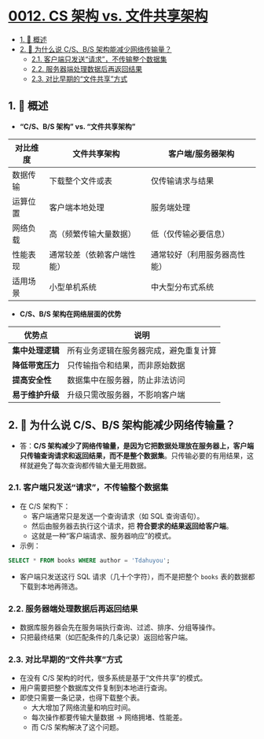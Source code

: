 # [0012. CS 架构 vs. 文件共享架构](https://github.com/tnotesjs/TNotes.sql/tree/main/notes/0012.%20CS%20%E6%9E%B6%E6%9E%84%20vs.%20%E6%96%87%E4%BB%B6%E5%85%B1%E4%BA%AB%E6%9E%B6%E6%9E%84)

<!-- region:toc -->

- [1. 📝 概述](#1--概述)
- [2. 🤔 为什么说 C/S、B/S 架构能减少网络传输量？](#2--为什么说-csbs-架构能减少网络传输量)
  - [2.1. 客户端只发送“请求”，不传输整个数据集](#21-客户端只发送请求不传输整个数据集)
  - [2.2. 服务器端处理数据后再返回结果](#22-服务器端处理数据后再返回结果)
  - [2.3. 对比早期的“文件共享”方式](#23-对比早期的文件共享方式)

<!-- endregion:toc -->

## 1. 📝 概述

- **“C/S、B/S 架构” vs. “文件共享架构”**

| 对比维度 | 文件共享架构               | 客户端/服务器架构            |
| -------- | -------------------------- | ---------------------------- |
| 数据传输 | 下载整个文件或表           | 仅传输请求与结果             |
| 运算位置 | 客户端本地处理             | 服务端处理                   |
| 网络负载 | 高（频繁传输大量数据）     | 低（仅传输必要信息）         |
| 性能表现 | 通常较差（依赖客户端性能） | 通常较好（利用服务器高性能） |
| 适用场景 | 小型单机系统               | 中大型分布式系统             |

- **C/S、B/S 架构在网络层面的优势**

| 优势点           | 说明                                   |
| ---------------- | -------------------------------------- |
| **集中处理逻辑** | 所有业务逻辑在服务器完成，避免重复计算 |
| **降低带宽压力** | 只传输指令和结果，而非原始数据         |
| **提高安全性**   | 数据集中在服务器，防止非法访问         |
| **易于维护升级** | 升级只需改服务器，不影响客户端         |

## 2. 🤔 为什么说 C/S、B/S 架构能减少网络传输量？

- 答：**C/S 架构减少了网络传输量，是因为它把数据处理放在服务器上，客户端只传输查询请求和返回结果，而不是整个数据集**。只传输必要的有用结果，这样就避免了每次查询都传输大量无用数据。

### 2.1. 客户端只发送“请求”，不传输整个数据集

- 在 C/S 架构下：
  - 客户端通常只是发送一个查询请求（如 SQL 查询语句）。
  - 然后由服务器去执行这个请求，把 **符合要求的结果返回给客户端**。
  - 这就是一种“客户端请求、服务器响应”的模式。
- 示例：

```sql
SELECT * FROM books WHERE author = 'Tdahuyou';
```

- 客户端只发送这行 SQL 请求（几十个字符），而不是把整个 `books` 表的数据都下载到本地再筛选。

### 2.2. 服务器端处理数据后再返回结果

- 数据库服务器会先在服务端执行查询、过滤、排序、分组等操作。
- 只把最终结果（如匹配条件的几条记录）返回给客户端。

### 2.3. 对比早期的“文件共享”方式

- 在没有 C/S 架构的时代，很多系统是基于“文件共享”的模式。
- 用户需要把整个数据库文件复制到本地进行查询。
- 即使只需要一条记录，也得下载整个表。
  - 大大增加了网络流量和响应时间。
  - 每次操作都要传输大量数据 → 网络拥堵、性能差。
  - 而 C/S 架构解决了这个问题。

